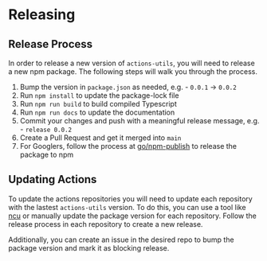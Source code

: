 # Releasing

## Release Process

In order to release a new version of `actions-utils`, you will need to release a new npm package. The following steps will walk you through the process.

1. Bump the version in `package.json` as needed, e.g. - `0.0.1` -> `0.0.2`
2. Run `npm install` to update the package-lock file
3. Run `npm run build` to build compiled Typescript
4. Run `npm run docs` to update the documentation
5. Commit your changes and push with a meaningful release message, e.g. - `release 0.0.2`
6. Create a Pull Request and get it merged into `main`
7. For Googlers, follow the process at [go/npm-publish](http://goto.google.com/npm-publish) to release the package to npm

## Updating Actions

To update the actions repositories you will need to update each repository with the lastest `actions-utils` version. To do this, you can use a tool like [ncu](https://www.npmjs.com/package/npm-check-updates) or manually update the package version for each repository. Follow the release process in each repository to create a new release.

Additionally, you can create an issue in the desired repo to bump the package version and mark it as blocking release.
